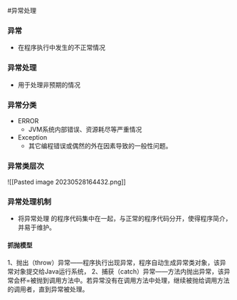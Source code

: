 #异常处理
### 异常
- 在程序执行中发生的不正常情况
### 异常处理
- 用于处理非预期的情况
### 异常分类
- ERROR
	- JVM系统内部错误、资源耗尽等严重情况
- Exception
	- 其它编程错误或偶然的外在因素导致的一般性问题。
### 异常类层次
![[Pasted image 20230528164432.png]]
### 异常处理机制
- 将异常处理 的程序代码集中在一起，与正常的程序代码分开，使得程序简介，并易于维护。
#### 抓抛模型
1、抛出（throw）异常——程序执行出现异常，程序自动生成异常类对象，该异常对象提交给Java运行系统，
2、捕获（catch）异常——方法内抛出异常，该异常会杯=被抛到调用方法中。若异常没有在调用方法中处理，继续被抛给调用方法的调用者，直到异常被处理。